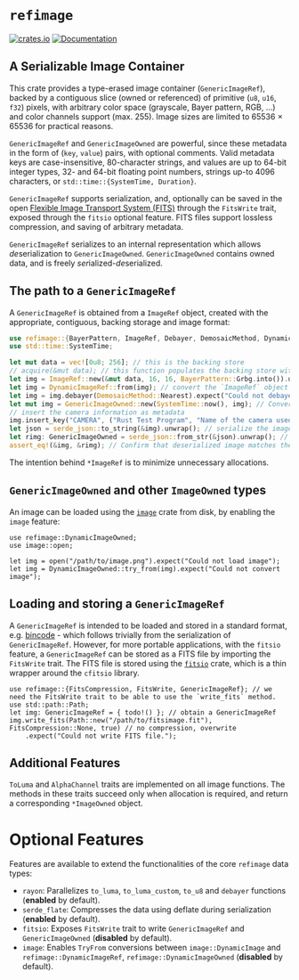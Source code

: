 # `refimage`
[![crates.io](https://img.shields.io/crates/v/refimage)](https://crates.io/crates/refimage)
[![Documentation](https://docs.rs/refimage/badge.svg)](https://docs.rs/refimage)

## A Serializable Image Container

This crate provides a type-erased image container (`GenericImageRef`), backed by a contiguous slice (owned or referenced) of primitive (`u8`, `u16`, `f32`) pixels, with arbitrary color space (grayscale, Bayer pattern, RGB, ...) and color channels support (max. 255).
Image sizes are limited to 65536 &times; 65536 for practical reasons.

`GenericImageRef` and `GenericImageOwned` are powerful, since these metadata in the form of (`key`, `value`) pairs, with optional comments. Valid metadata keys are case-insensitive, 80-character strings, and values are up to 64-bit integer types, 32- and 64-bit floating point numbers, strings up-to 4096 characters, or `std::time::{SystemTime, Duration}`.

`GenericImageRef` supports serialization, and, optionally can be saved in the open [Flexible Image Transport System (FITS)](https://fits.gsfc.nasa.gov/fits_standard.html) through the `FitsWrite` trait, exposed through the `fitsio` optional feature.
FITS files support lossless compression, and saving of arbitrary metadata.

`GenericImageRef` serializes to an internal representation which allows <i>de</i>serialization to `GenericImageOwned`.
`GenericImageOwned` contains owned data, and is freely <i>ser</i>ialized-<i>de</i>serialized. 

## The path to a `GenericImageRef`

A `GenericImageRef` is obtained from a `ImageRef` object, created with the
appropriate, contiguous, backing storage and image format:
```rust
use refimage::{BayerPattern, ImageRef, Debayer, DemosaicMethod, DynamicImageRef, GenericImageRef, GenericImageOwned};
use std::time::SystemTime;

let mut data = vec![0u8; 256]; // this is the backing store
// acquire(&mut data); // this function populates the backing store with the image pixels
let img = ImageRef::new(&mut data, 16, 16, BayerPattern::Grbg.into()).unwrap(); // Create a 4x4 image backed by the vector
let img = DynamicImageRef::from(img); // convert the `ImageRef` object to `DynamicImageRef`
let img = img.debayer(DemosaicMethod::Nearest).expect("Could not debayer"); // debayer the image using nearest neighbor method
let mut img = GenericImageOwned::new(SystemTime::now(), img); // Convert to a GenericImageRef
// insert the camera information as metadata
img.insert_key("CAMERA", ("Rust Test Program", "Name of the camera used to capture the image"));
let json = serde_json::to_string(&img).unwrap(); // serialize the image to JSON
let rimg: GenericImageOwned = serde_json::from_str(&json).unwrap(); // deserialize to GenericImageOwned
assert_eq!(&img, &rimg); // Confirm that deserialized image matches the original
```
The intention behind `*ImageRef` is to minimize unnecessary allocations.

## `GenericImageOwned` and other `ImageOwned` types
An image can be loaded using the [`image`](https://crates.io/crates/image) crate from disk, by enabling the `image` feature:
```rust,no_run
use refimage::DynamicImageOwned;
use image::open;

let img = open("/path/to/image.png").expect("Could not load image");
let img = DynamicImageOwned::try_from(img).expect("Could not convert image");
```

## Loading and storing a `GenericImageRef`
A `GenericImageRef` is intended to be loaded and stored in a standard format, e.g. [bincode](https://crates.io/crates/bincode) - which follows trivially from the serialization of `GenericImageRef`. However, for more portable applications, with the `fitsio` feature, a `GenericImageRef` can be stored as a FITS file by importing the `FitsWrite` trait. 
The FITS file is stored using the [`fitsio`](https://crates.io/crates/fitsio) crate, which is a thin wrapper around the `cfitsio` library.
```rust,no_run
use refimage::{FitsCompression, FitsWrite, GenericImageRef}; // we need the FitsWrite trait to be able to use the `write_fits` method.
use std::path::Path;
let img: GenericImageRef = { todo!() }; // obtain a GenericImageRef
img.write_fits(Path::new("/path/to/fitsimage.fit"), FitsCompression::None, true) // no compression, overwrite
    .expect("Could not write FITS file.");
```

## Additional Features
`ToLuma` and `AlphaChannel` traits are implemented on all image functions.
The methods in these traits succeed only when allocation is required, and return a corresponding `*ImageOwned` object.

# Optional Features
Features are available to extend the functionalities of the core `refimage` data types:
- `rayon`: Parallelizes `to_luma`, `to_luma_custom`, `to_u8` and `debayer` functions (<b>enabled</b> by default).
- `serde_flate`: Compresses the data using deflate during serialization (<b>enabled</b> by default).
- `fitsio`: Exposes `FitsWrite` trait to write `GenericImageRef` and `GenericImageOwned` (<b>disabled</b> by default).
- `image`: Enables `TryFrom` conversions between `image::DynamicImage` and `refimage::DynamicImageRef`, `refimage::DynamicImageOwned` (<b>disabled</b> by default).